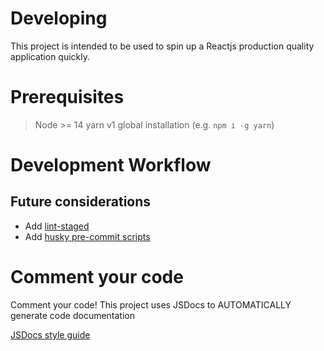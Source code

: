 # Developing

This project is intended to be used to spin up a Reactjs production quality application quickly.

# Prerequisites

> Node >= 14
> yarn v1 global installation (e.g. `npm i -g yarn`)

# Development Workflow

<!-- TODO: add development workflow here -->

## Future considerations

- Add [lint-staged](https://github.com/okonet/lint-staged)
- Add [husky pre-commit scripts](https://github.com/semantic-release/semantic-release)

# Comment your code

Comment your code! This project uses JSDocs to AUTOMATICALLY generate code documentation

[JSDocs style guide](https://github.com/shri/JSDoc-Style-Guide)
